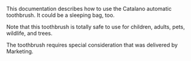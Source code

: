 This documentation describes how to use the Catalano automatic toothbrush. It could be a sleeping bag, too.

Note that this toothbrush is totally safe to use for children, adults, pets, wildlife, and trees.

The toothbrush requires special consideration that was delivered by Marketing.